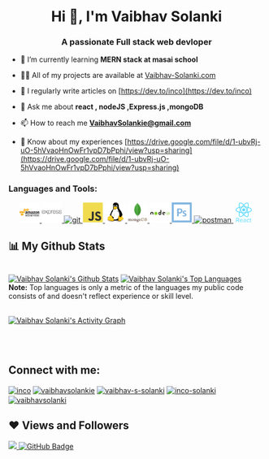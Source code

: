<h1 align="center">Hi 👋, I'm Vaibhav Solanki</h1>
<h3 align="center">A passionate Full stack web devloper</h3>

- 🌱 I’m currently learning **MERN stack at masai school**

- 👨‍💻 All of my projects are available at [Vaibhav-Solanki.com](Vaibhav-Solanki.com)

- 📝 I regularly write articles on [https://dev.to/inco](https://dev.to/inco)

- 💬 Ask me about **react , nodeJS ,Express.js ,mongoDB**

- 📫 How to reach me **VaibhavSolankie@gmail.com**

- 📄 Know about my experiences [https://drive.google.com/file/d/1-ubvRj-uO-5hVvaoHnOwFr1vpD7bPphi/view?usp=sharing](https://drive.google.com/file/d/1-ubvRj-uO-5hVvaoHnOwFr1vpD7bPphi/view?usp=sharing)

<h3 align="left">Languages and Tools:</h3>
<p align="center"> <a href="https://aws.amazon.com" target="_blank" rel="noreferrer"> <img src="https://raw.githubusercontent.com/devicons/devicon/master/icons/amazonwebservices/amazonwebservices-original-wordmark.svg" alt="aws" width="40" height="40"/> </a> <a href="https://expressjs.com" target="_blank" rel="noreferrer"> <img src="https://raw.githubusercontent.com/devicons/devicon/master/icons/express/express-original-wordmark.svg" alt="express" width="40" height="40"/> </a> <a href="https://git-scm.com/" target="_blank" rel="noreferrer"> <img src="https://www.vectorlogo.zone/logos/git-scm/git-scm-icon.svg" alt="git" width="40" height="40"/> </a> <a href="https://developer.mozilla.org/en-US/docs/Web/JavaScript" target="_blank" rel="noreferrer"> <img src="https://raw.githubusercontent.com/devicons/devicon/master/icons/javascript/javascript-original.svg" alt="javascript" width="40" height="40"/> </a> <a href="https://www.linux.org/" target="_blank" rel="noreferrer"> <img src="https://raw.githubusercontent.com/devicons/devicon/master/icons/linux/linux-original.svg" alt="linux" width="40" height="40"/> </a> <a href="https://www.mongodb.com/" target="_blank" rel="noreferrer"> <img src="https://raw.githubusercontent.com/devicons/devicon/master/icons/mongodb/mongodb-original-wordmark.svg" alt="mongodb" width="40" height="40"/> </a> <a href="https://nodejs.org" target="_blank" rel="noreferrer"> <img src="https://raw.githubusercontent.com/devicons/devicon/master/icons/nodejs/nodejs-original-wordmark.svg" alt="nodejs" width="40" height="40"/> </a> <a href="https://www.photoshop.com/en" target="_blank" rel="noreferrer"> <img src="https://raw.githubusercontent.com/devicons/devicon/master/icons/photoshop/photoshop-line.svg" alt="photoshop" width="40" height="40"/> </a> <a href="https://postman.com" target="_blank" rel="noreferrer"> <img src="https://www.vectorlogo.zone/logos/getpostman/getpostman-icon.svg" alt="postman" width="40" height="40"/> </a> <a href="https://reactjs.org/" target="_blank" rel="noreferrer"> <img src="https://raw.githubusercontent.com/devicons/devicon/master/icons/react/react-original-wordmark.svg" alt="react" width="40" height="40"/> </a> </p>

## 📊 My Github Stats

  <br/>
    <a href="https://github.com/Vaibhav-Solanki/github-readme-stats"><img alt="Vaibhav Solanki's Github Stats" src="https://github-readme-stats.vercel.app/api?username=Vaibhav-Solanki&show_icons=true&count_private=true&theme=react&hide_border=true&bg_color=0D1117" /></a>
  <a href="https://github.com/Vaibhav-Solanki/github-readme-stats"><img alt="Vaibhav Solanki's Top Languages" src="https://github-readme-stats.vercel.app/api/top-langs/?username=Vaibhav-Solanki&langs_count=8&count_private=true&layout=compact&theme=react&hide_border=true&bg_color=0D1117" /></a>
  <br/>
  <b>Note:</b> Top languages is only a metric of the languages my public code consists of and doesn't reflect experience or skill level.


<br/>
<br/>

<a href="https://github.com/Vaibhav-Solanki/github-readme-activity-graph"><img alt="Vaibhav Solanki's Activity Graph" src="https://activity-graph.herokuapp.com/graph?username=Vaibhav-Solanki&bg_color=0D1117&color=5BCDEC&line=5BCDEC&point=FFFFFF&hide_border=true" /></a>

<br/>
<br/>

## Connect with me:
<p align="left">
<a href="https://dev.to/inco" target="blank"><img align="center" src="https://raw.githubusercontent.com/rahuldkjain/github-profile-readme-generator/master/src/images/icons/Social/devto.svg" alt="inco" height="30" width="40" /></a>
<a href="https://twitter.com/vaibhavsolankie" target="blank"><img align="center" src="https://raw.githubusercontent.com/rahuldkjain/github-profile-readme-generator/master/src/images/icons/Social/twitter.svg" alt="vaibhavsolankie" height="30" width="40" /></a>
<a href="https://linkedin.com/in/vaibhav-s-solanki" target="blank"><img align="center" src="https://raw.githubusercontent.com/rahuldkjain/github-profile-readme-generator/master/src/images/icons/Social/linked-in-alt.svg" alt="vaibhav-s-solanki" height="30" width="40" /></a>
<a href="https://instagram.com/inco.solanki" target="blank"><img align="center" src="https://raw.githubusercontent.com/rahuldkjain/github-profile-readme-generator/master/src/images/icons/Social/instagram.svg" alt="inco-solanki" height="30" width="40" /></a>
<a href="https://www.hackerrank.com/vaibhavsolanki" target="blank"><img align="center" src="https://raw.githubusercontent.com/rahuldkjain/github-profile-readme-generator/master/src/images/icons/Social/hackerrank.svg" alt="vaibhavsolanki" height="30" width="40" /></a>
</p>

## ❤ Views and Followers
<a href="https://github.com/Vaibhav-Solanki/github-profile-views-counter">
    <img src="https://komarev.com/ghpvc/?username=Vaibhav-Solanki">
</a>
<a href="https://github.com/Vaibhav-Solanki?tab=followers"><img src="https://img.shields.io/github/followers/Vaibhav-Solanki?label=Followers&style=social" alt="GitHub Badge"></a>
